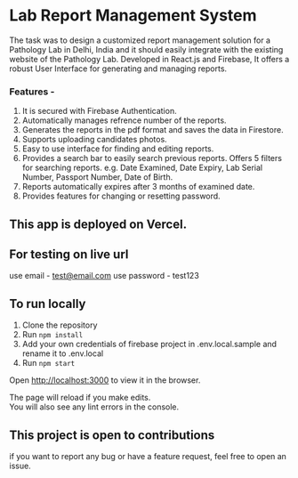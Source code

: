 # Lab Report Management System

The task was to design a customized report management solution for a Pathology Lab in Delhi, India and it should easily integrate with the existing website of the Pathology Lab. Developed in React.js and Firebase, It offers a robust User Interface for generating and managing reports.

### Features -

1. It is secured with Firebase Authentication.
2. Automatically manages refrence number of the reports.
3. Generates the reports in the pdf format and saves the data in Firestore.
4. Supports uploading candidates photos.
5. Easy to use interface for finding and editing reports.
6. Provides a search bar to easily search previous reports. Offers 5 filters for searching reports. e.g. Date Examined, Date Expiry, Lab Serial Number, Passport Number, Date of Birth.
7. Reports automatically expires after 3 months of examined date.
8. Provides features for changing or resetting password.

## This app is deployed on Vercel.

## For testing on live url

use email - test@email.com
use password - test123

## To run locally

1. Clone the repository
2. Run `npm install`
3. Add your own credentials of firebase project in .env.local.sample and rename it to .env.local
4. Run `npm start`

Open [http://localhost:3000](http://localhost:3000) to view it in the browser.

The page will reload if you make edits.\
You will also see any lint errors in the console.

## This project is open to contributions

if you want to report any bug or have a feature request, feel free to open an issue.
